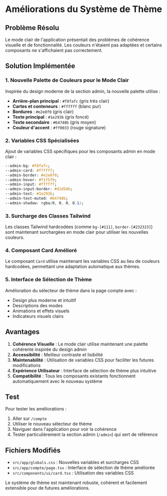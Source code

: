 # Améliorations du Système de Thème

## Problème Résolu

Le mode clair de l'application présentait des problèmes de cohérence visuelle et de fonctionnalité. Les couleurs n'étaient pas adaptées et certains composants ne s'affichaient pas correctement.

## Solution Implémentée

### 1. Nouvelle Palette de Couleurs pour le Mode Clair

Inspirée du design moderne de la section admin, la nouvelle palette utilise :

- **Arrière-plan principal** : `#f8fafc` (gris très clair)
- **Cartes et conteneurs** : `#ffffff` (blanc pur)
- **Bordures** : `#e2e8f0` (gris clair)
- **Texte principal** : `#1e293b` (gris foncé)
- **Texte secondaire** : `#64748b` (gris moyen)
- **Couleur d'accent** : `#ff0033` (rouge signature)

### 2. Variables CSS Spécialisées

Ajout de variables CSS spécifiques pour les composants admin en mode clair :

```css
--admin-bg: #f8fafc;
--admin-card: #ffffff;
--admin-border: #e2e8f0;
--admin-hover: #f1f5f9;
--admin-input: #ffffff;
--admin-input-border: #d1d5db;
--admin-text: #1e293b;
--admin-text-muted: #64748b;
--admin-shadow: rgba(0, 0, 0, 0.1);
```

### 3. Surcharge des Classes Tailwind

Les classes Tailwind hardcodées (comme `bg-[#111]`, `border-[#232323]`) sont maintenant surchargées en mode clair pour utiliser les nouvelles couleurs.

### 4. Composant Card Amélioré

Le composant `Card` utilise maintenant les variables CSS au lieu de couleurs hardcodées, permettant une adaptation automatique aux thèmes.

### 5. Interface de Sélection de Thème

Amélioration du sélecteur de thème dans la page compte avec :
- Design plus moderne et intuitif
- Descriptions des modes
- Animations et effets visuels
- Indicateurs visuels clairs

## Avantages

1. **Cohérence Visuelle** : Le mode clair utilise maintenant une palette cohérente inspirée du design admin
2. **Accessibilité** : Meilleur contraste et lisibilité
3. **Maintenabilité** : Utilisation de variables CSS pour faciliter les futures modifications
4. **Expérience Utilisateur** : Interface de sélection de thème plus intuitive
5. **Compatibilité** : Tous les composants existants fonctionnent automatiquement avec le nouveau système

## Test

Pour tester les améliorations :
1. Aller sur `/compte`
2. Utiliser le nouveau sélecteur de thème
3. Naviguer dans l'application pour voir la cohérence
4. Tester particulièrement la section admin (`/admin`) qui sert de référence

## Fichiers Modifiés

- `src/app/globals.css` : Nouvelles variables et surcharges CSS
- `src/app/compte/page.tsx` : Interface de sélection de thème améliorée
- `src/components/ui/card.tsx` : Utilisation des variables CSS

Le système de thème est maintenant robuste, cohérent et facilement extensible pour de futures améliorations.